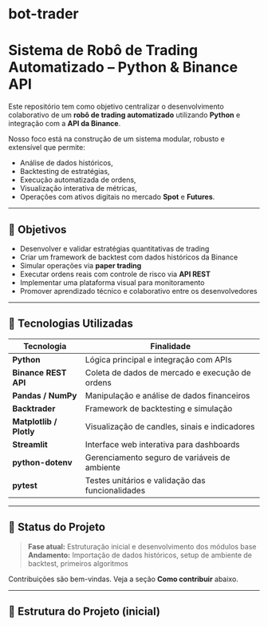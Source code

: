# bot-trader
# Sistema de Robô de Trading Automatizado – Python & Binance API

Este repositório tem como objetivo centralizar o desenvolvimento colaborativo de um **robô de trading automatizado** utilizando **Python** e integração com a **API da Binance**.

Nosso foco está na construção de um sistema modular, robusto e extensível que permite:
- Análise de dados históricos,
- Backtesting de estratégias,
- Execução automatizada de ordens,
- Visualização interativa de métricas,
- Operações com ativos digitais no mercado **Spot** e **Futures**.

---

## 📌 Objetivos

- Desenvolver e validar estratégias quantitativas de trading
- Criar um framework de backtest com dados históricos da Binance
- Simular operações via **paper trading**
- Executar ordens reais com controle de risco via **API REST**
- Implementar uma plataforma visual para monitoramento
- Promover aprendizado técnico e colaborativo entre os desenvolvedores

---

## 🧰 Tecnologias Utilizadas

| Tecnologia             | Finalidade                                         |
|------------------------|---------------------------------------------------|
| **Python**             | Lógica principal e integração com APIs            |
| **Binance REST API**   | Coleta de dados de mercado e execução de ordens   |
| **Pandas / NumPy**     | Manipulação e análise de dados financeiros        |
| **Backtrader**         | Framework de backtesting e simulação              |
| **Matplotlib / Plotly**| Visualização de candles, sinais e indicadores     |
| **Streamlit**          | Interface web interativa para dashboards          |
| **python-dotenv**      | Gerenciamento seguro de variáveis de ambiente     |
| **pytest**             | Testes unitários e validação das funcionalidades  |

---

## 🚧 Status do Projeto

> **Fase atual:** Estruturação inicial e desenvolvimento dos módulos base  
> **Andamento:** Importação de dados históricos, setup de ambiente de backtest, primeiros algoritmos

Contribuições são bem-vindas. Veja a seção **Como contribuir** abaixo.

---

## 📁 Estrutura do Projeto (inicial)

